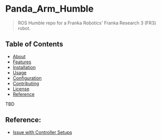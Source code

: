 # Panda_Arm_Humble

> ROS Humble repo for a Franka Robotics' Franka Research 3 (FR3) robot.

## Table of Contents

- [About](#about)
- [Features](#features)
- [Installation](#installation)
- [Usage](#usage)
- [Configuration](#configuration)
- [Contributing](#contributing)
- [License](#license)
- [Reference](#reference)

TBD

## Reference:
- [Issue with Controller Setups](https://github.com/ros-controls/gz_ros2_control/blob/humble/doc/index.rst)